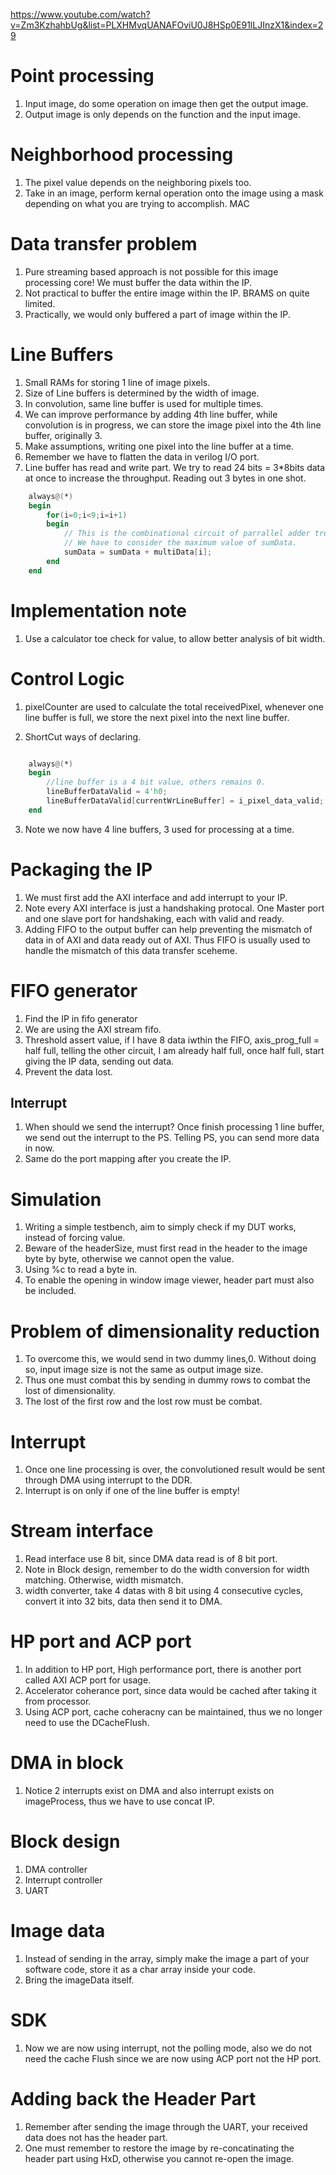 https://www.youtube.com/watch?v=Zm3KzhahbUg&list=PLXHMvqUANAFOviU0J8HSp0E91lLJInzX1&index=29
# Point processing
1. Input image, do some operation on image then get the output image.
2. Output image is only depends on the function and the input image.

# Neighborhood processing
1. The pixel value depends on the neighboring pixels too.
2. Take in an image, perform kernal operation onto the image using a mask depending on what you are trying to accomplish. MAC

# Data transfer problem
1. Pure streaming based approach is not possible for this image processing core! We must buffer the data within the IP.
2. Not practical to buffer the entire image within the IP. BRAMS on quite limited.
3. Practically, we would only buffered a part of image within the IP.

# Line Buffers
1. Small RAMs for storing 1 line of image pixels.
2. Size of Line buffers is determined by the width of image.
3. In convolution, same line buffer is used for multiple times.
4. We can improve performance by adding 4th line buffer, while convolution is in progress, we can store the image pixel into the 4th line buffer, originally 3.
5. Make assumptions, writing one pixel into the line buffer at a time.
6. Remember we have to flatten the data in verilog I/O port.
7. Line buffer has read and write part. We try to read 24 bits = 3*8bits data at once to increase the throughput. Reading out 3 bytes in one shot.

```verilog
    always@(*)
    begin
        for(i=0;i<9;i=i+1)
        begin
            // This is the combinational circuit of parrallel adder tree.
            // We have to consider the maximum value of sumData.
            sumData = sumData + multiData[i];
        end
    end
```

# Implementation note
1. Use a calculator toe check for value, to allow better analysis of bit width.


# Control Logic
1. pixelCounter are used to calculate the total receivedPixel, whenever one line buffer is full, we store the next pixel into the next line buffer.

2. ShortCut ways of declaring.
```verilog

    always@(*)
    begin
        //line buffer is a 4 bit value, others remains 0.
        lineBufferDataValid = 4'h0;
        lineBufferDataValid[currentWrLineBuffer] = i_pixel_data_valid;
    end
```
3. Note we now have 4 line buffers, 3 used for processing at a time.

# Packaging the IP
1. We must first add the AXI interface and add interrupt to your IP.
2. Note every AXI interface is just a handshaking protocal. One Master port and one slave port for handshaking, each with  valid and ready.
3. Adding FIFO to the output buffer can help preventing the mismatch of data in of AXI and data ready out of AXI. Thus FIFO is usually used to handle the mismatch of this data transfer sceheme.

# FIFO generator
1. Find the IP in fifo generator
2. We are using the AXI stream fifo.
3. Threshold assert value, if I have 8 data iwthin the FIFO, axis_prog_full = half full, telling the other circuit, I am already half full, once half full, start giving the IP data, sending out data.
4. Prevent the data lost.

## Interrupt
1. When should we send the interrupt? Once finish processing 1 line buffer, we send out the interrupt to the PS. Telling PS, you can send more data in now.
2. Same do the port mapping after you create the IP.

# Simulation
1. Writing a simple testbench, aim to simply check if my DUT works, instead of forcing value.
2. Beware of the headerSize, must first read in the header to the image byte by byte, otherwise we cannot open the value.
3. Using %c to read a byte in.
4. To enable the opening in window image viewer, header part must also be included.

# Problem of dimensionality reduction
1. To overcome this, we would send in two dummy lines,0. Without doing so, input image size is not the same as output image size.
2. Thus one must combat this by sending in dummy rows to combat the lost of dimensionality.
3. The lost of the first row and the lost row must be combat.

# Interrupt
1. Once one line processing is over, the convolutioned result would be sent through DMA using interrupt to the DDR.
2. Interrupt is on only if one of the line buffer is empty!

# Stream interface
1. Read interface use 8 bit, since DMA data read is of 8 bit port.
2. Note in Block design, remember to do the width conversion for width matching. Otherwise, width mismatch.
3. width converter, take 4 datas with 8 bit using 4 consecutive cycles, convert it into 32 bits, data then send it to DMA.

# HP port and ACP port
1. In addition to HP port, High performance port, there is another port called AXI ACP port for usage.
2. Accelerator coherance port, since data would be cached after taking it from processor.
3. Using ACP port, cache coheracny can be maintained, thus we no longer need to use the DCacheFlush.


# DMA in block
1. Notice 2 interrupts exist on DMA and also interrupt exists on imageProcess, thus we have to use concat IP.


# Block design
1. DMA controller
2. Interrupt controller
3. UART


# Image data
1. Instead of sending in the array, simply make the image a part of your software code, store it as a char array inside your code.
2. Bring the imageData itself.
# SDK
1. Now we are now using interrupt, not the polling mode, also we do not need the cache Flush since we are now using ACP port not the HP port.


# Adding back the Header Part
1. Remember after sending the image through the UART, your received data does not has the header part.
2. One must remember to restore the image by re-concatinating the header part using HxD, otherwise you cannot re-open the image.